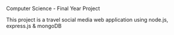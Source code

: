Computer Science - Final Year Project

This project is a travel social media web application using node.js, express.js & mongoDB

